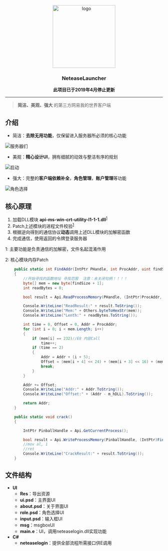 
<div align="center">
<img src="https://github.com/hyunsssssssss/NeteaseLauncher/blob/master/docs/logo2.svg" alt="logo" width="200" height="200" align="center" />

### NeteaseLauncher

<strong>此项目已于2019年4月停止更新</strong>
****
</div>

> **简洁、美观、强大** 的第三方网易我的世界客户端



## 介绍

* 简洁：**去除无用功能**，仅保留进入服务器所必须的核心功能

![服务器们](https://github.com/hyunsssssssss/NeteaseLauncher/blob/master/docs/servers.gif "服务器们")

* 美观：**精心设计UI**，拥有细腻的动效与整洁有序的规划

![启动](https://github.com/hyunsssssssss/NeteaseLauncher/blob/master/docs/launch.gif "启动")

* 强大：完整的**客户端依赖补全**，**角色管理**，**账户管理**等功能

![角色选择](https://github.com/hyunsssssssss/NeteaseLauncher/blob/master/docs/userchoose.gif "角色选择")



## 核心原理

1. 加载DLL模块 **api-ms-win-crt-utility-l1-1-1.dll**<sup>[1](#t1)</sup>
2. Patch上述模块的进程文件校验<sup>[1](#t2)</sup>
3. 根据逆向得到的通信协议**动态**调用上述DLL模块的加解密函数
4. 完成通信，使用返回的令牌登录服务器

<a name="t1">1</a>: 主要功能是负责通信的加解密，文件名起混淆作用

<a name="t2">2</a>: 核心模块内存Patch

```c#
    public static int FindAddr(IntPtr PHandle, int ProcAddr, uint findSize)
    {
        //开始寻找的函数地址 寻找范围  注意：未关闭句柄！！！！
        byte[] mem = new byte[findSize + 1];
        int readBytes = 0;

        bool result = Api.ReadProcessMemory(PHandle, (IntPtr)ProcAddr, mem, findSize, out readBytes);

        Console.WriteLine("ReadResult:" + result.ToString());
        Console.WriteLine("Mem:" + Others.byteToHexStr(mem));
        Console.WriteLine("Lenth:" + readBytes.ToString());

        int time = 0, Offset = 0, Addr = ProcAddr;
        for (int i = 0; i < mem.Length; i++)
        {
            if (mem[i] == 232)//E8 内部Call
                time++;
            if (time == 2)
            {
                Addr = Addr + (i + 5);
                Offset = (mem[i + 4] << 24) + (mem[i + 3] << 16) + (mem[i + 2] << 8) + mem[i + 1];
                break;
            }
        }

        Addr += Offset;
        Console.WriteLine("Addr:" + Addr.ToString());
        Console.WriteLine("Offset:" + (Addr - m_hDLL).ToString());

        return Addr;
    }

    public static void crack()
    {

        IntPtr PinballHandle = Api.GetCurrentProcess();

        bool result = Api.WriteProcessMemory(PinballHandle, (IntPtr)FindAddr(PinballHandle, FindBeginAddr, 150), new uint[] { Convert.ToUInt32("B001C3", 16) }, 3, (IntPtr)0);
		//mov al, 1
        //ret
        Console.WriteLine("CrackResult:" + result.ToString());
    }
```



## 文件结构

* **UI**
  * **Res**：导出资源
  * **ui.psd**：主界面UI
  * **about.psd**：关于界面UI
  * **role.psd**：角色选择UI
  * **input.psd**：输入框UI
  * **msg**：msgboxUI
  * **main.e**：UI，调用neteaselogin.dll实现功能
* **C#**
  * **neteaselogin**：提供全部流程所需接口供E调用


